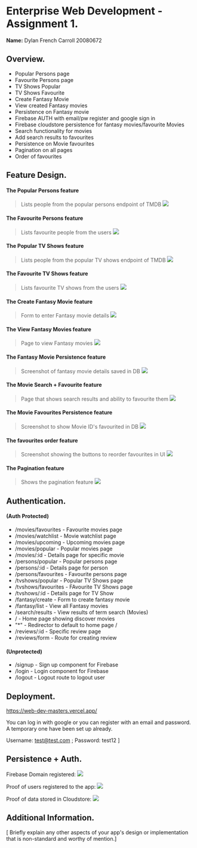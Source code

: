 # Enterprise Web Development - Assignment 1.

__Name:__ Dylan French Carroll 20080672

## Overview.

+ Popular Persons page
+ Favourite Persons page
+ TV Shows Popular
+ TV Shows Favourite
+ Create Fantasy Movie
+ View created Fantasy movies
+ Persistence on Fantasy movie
+ Firebase AUTH with email/pw register and google sign in
+ Firebase cloudstore persistence for fantasy movies/favourite Movies
+ Search functionality for movies 
+ Add search results to favourites
+ Persistence on Movie favourites
+ Pagination on all pages
+ Order of favourites

## Feature Design.


#### The Popular Persons feature

> Lists people from the popular persons endpoint of TMDB
![][popular_persons]



#### The Favourite Persons feature

> Lists favourite people from the users
![][fav_persons]



#### The Popular TV Shows feature

> Lists people from the popular TV shows endpoint of TMDB
![][popular_tv]



#### The Favourite TV Shows feature

> Lists favourite TV shows from the users
![][fav_tv]



#### The Create Fantasy Movie feature

> Form to enter Fantasy movie details
![][fantasy_create]



#### The View Fantasy Movies feature

> Page to view Fantasy movies
![][fantasy_view]



#### The Fantasy Movie Persistence feature

> Screenshot of fantasy movie details saved in DB
![][fantasy_persist]



#### The Movie Search + Favourite feature

> Page that shows search results and ability to favourite them
![][search_movie]



#### The Movie Favourites Persistence feature

> Screenshot to show Movie ID's favourited in DB
![][fav_movie_db]



#### The favourites order feature

> Screenshot showing the buttons to reorder favourites in UI
![][fav_order]



#### The Pagination feature

> Shows the pagination feature
![][pagination]


## Authentication.

#### (Auth Protected)
+ /movies/favourites - Favourite movies page
+ /movies/watchlist - Movie watchlist page
+ /movies/upcoming - Upcoming movies page
+ /movies/popular - Popular movies page
+ /movies/:id - Details page for specific movie
+ /persons/popular - Popular persons page
+ /persons/:id - Details page for person
+ /persons/favourites - Favourite persons page
+ /tvshows/popular - Popular TV Shows page
+ /tvshows/favourites - FAvourite TV Shows page
+ /tvshows/:id - Details page for TV Show
+ /fantasy/create - Form to create fantasy movie
+ /fantasy/list - View all Fantasy movies
+ /search/results - View results of term search (Movies)
+ / - Home page showing discover movies
+ "*" - Redirector to default to home page /
+ /reviews/:id - Specific review page
+ /reviews/form - Route for creating review

#### (Unprotected)
+ /signup - Sign up component for Firebase
+ /login - Login component for Firebase
+ /logout - Logout route to logout user

## Deployment.

https://web-dev-masters.vercel.app/

You can log in with google or you can register with an email and password. A temporary one have been set up already.

Username: test@test.com ; Password: test12
]

## Persistence + Auth.

Firebase Domain registered: 
![][firebase_domain]

Proof of users registered to the app:
![][firebase_auth_users]


Proof of data stored in Cloudstore:
![][firebase_cloudstore]

## Additional Information.

[ Briefly explain any other aspects of your app's design or implementation that is non-standard and worthy of mention.]

[firebase_domain]: ./images/firebase_domain.png
[firebase_auth_users]: ./images/firebase_auth_users.png
[firebase_cloudstore]: ./images/firebase_cloudstore.png
[fantasy_create]: ./images/fantasy_create.png
[fantasy_persist]: ./images/fantasy_persist.png
[fantasy_view]: ./images/fantasy_view.png
[fav_movie_db]: ./images/fav_movie_db.png
[fav_movies]: ./images/fav_movies.png
[fav_order]: ./images/fav_order.png
[fav_persons]: ./images/fav_persons.png
[fav_tv]: ./images/fav_tv.png
[homepage]: ./images/homepage.png
[pagination]: ./images/pagination.png
[popular_persons]: ./images/popular_persons.png
[popular_tv]: ./images/popular_tv.png
[search_movie]: ./images/search_movie.png
